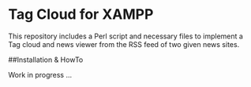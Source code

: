 Tag Cloud for XAMPP
===================

This repository includes a Perl script and necessary files to implement a Tag cloud and
news viewer from the RSS feed of two given news sites.

##Installation & HowTo

Work in progress ...